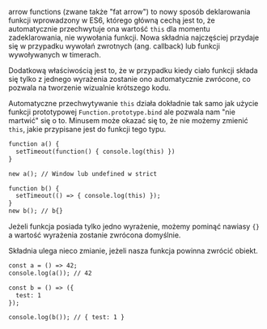arrow functions (zwane także "fat arrow") to nowy sposób deklarowania funkcji wprowadzony w ES6, którego główną cechą jest to, że automatycznie przechwytuje ona wartość `this` dla momentu zadeklarowania, nie wywołania funkcji. Nowa składnia najczęściej przydaje się w przypadku wywołań zwrotnych (ang. callback) lub funkcji wywoływanych w timerach.

Dodatkową właściwością jest to, że w przypadku kiedy ciało funkcji składa się tylko z jednego wyrażenia zostanie ono automatycznie zwrócone, co pozwala na tworzenie wizualnie krótszego kodu.

Automatyczne przechwytywanie `this` działa dokładnie tak samo jak użycie funkcji prototypowej `Function.prototype.bind` ale pozwala nam "nie martwić" się o to. Minusem może okazać się to, że nie możemy zmienić `this`, jakie przypisane jest do funkcji tego typu.

```html
function a() {
  setTimeout(function() { console.log(this) })                
}

new a(); // Window lub undefined w strict

function b() {
  setTimeout(() => { console.log(this) });
}
new b(); // b{}
```

Jeżeli funkcja posiada tylko jedno wyrażenie, możemy pominąć nawiasy `{}` a wartość wyrażenia zostanie zwrócona domyślnie.

Składnia ulega nieco zmianie, jeżeli nasza funkcja powinna zwrócić obiekt.

```html
const a = () => 42;
console.log(a()); // 42

const b = () => ({
  test: 1
});

console.log(b()); // { test: 1 }
```